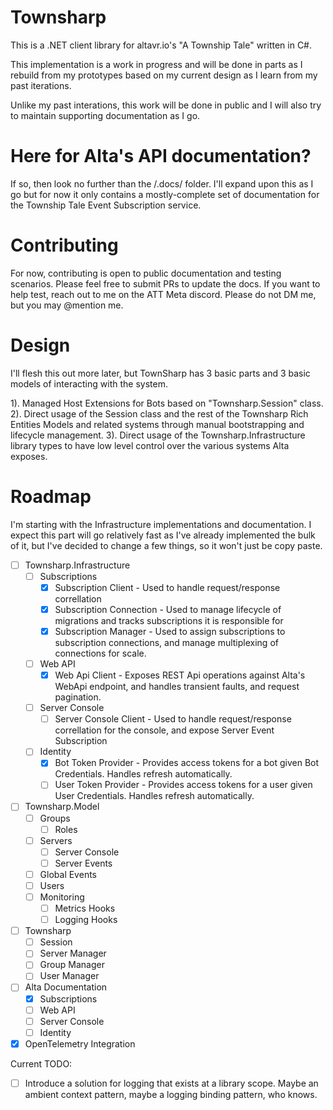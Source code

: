 Townsharp
=========

This is a .NET client library for altavr.io's "A Township Tale" written in C#.

This implementation is a work in progress and will be done in parts as I rebuild from my prototypes based on my current design as I learn from my past iterations.  

Unlike my past interations, this work will be done in public and I will also try to maintain supporting documentation as I go.

Here for Alta's API documentation?
==================================

If so, then look no further than the /.docs/ folder.  I'll expand upon this as I go but for now it only contains a mostly-complete set of documentation for the Township Tale Event Subscription service.

Contributing
============

For now, contributing is open to public documentation and testing scenarios.  Please feel free to submit PRs to update the docs.  If you want to help test, reach out to me on the ATT Meta discord.  Please do not DM me, but you may @mention me.

Design
======

I'll flesh this out more later, but TownSharp has 3 basic parts and 3 basic models of interacting with the system.

1). Managed Host Extensions for Bots based on "Townsharp.Session" class.
2). Direct usage of the Session class and the rest of the Townsharp Rich Entities Models and related systems through manual bootstrapping and lifecycle management.
3). Direct usage of the Townsharp.Infrastructure library types to have low level control over the various systems Alta exposes.

Roadmap
=======

I'm starting with the Infrastructure implementations and documentation.  I expect this part will go relatively fast as I've already implemented the bulk of it, but I've decided to change a few things, so it won't just be copy paste.

- [ ] Townsharp.Infrastructure
  - [ ] Subscriptions
    - [X] Subscription Client - Used to handle request/response correllation
    - [X] Subscription Connection - Used to manage lifecycle of migrations and tracks subscriptions it is responsible for
    - [X] Subscription Manager - Used to assign subscriptions to subscription connections, and manage multiplexing of connections for scale.
  - [ ] Web API
    - [X] Web Api Client - Exposes REST Api operations against Alta's WebApi endpoint, and handles transient faults, and request pagination.
  - [ ] Server Console
    - [ ] Server Console Client - Used to handle request/response correllation for the console, and expose Server Event Subscription
  - [ ] Identity
    - [X] Bot Token Provider - Provides access tokens for a bot given Bot Credentials.  Handles refresh automatically.
    - [ ] User Token Provider - Provides access tokens for a user given User Credentials.  Handles refresh automatically.
- [ ] Townsharp.Model
  - [ ] Groups
    - [ ] Roles
  - [ ] Servers
    - [ ] Server Console
    - [ ] Server Events
  - [ ] Global Events
  - [ ] Users
  - [ ] Monitoring
    - [ ] Metrics Hooks
    - [ ] Logging Hooks
- [ ] Townsharp
  - [ ] Session
  - [ ] Server Manager
  - [ ] Group Manager
  - [ ] User Manager
- [ ] Alta Documentation
  - [X] Subscriptions
  - [ ] Web API
  - [ ] Server Console
  - [ ] Identity
- [X] OpenTelemetry Integration

Current TODO:
- [ ] Introduce a solution for logging that exists at a library scope.  Maybe an ambient context pattern, maybe a logging binding pattern, who knows.